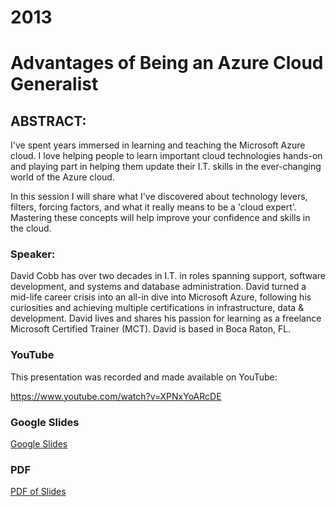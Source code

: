 
# 2013

# Advantages of Being an Azure Cloud Generalist

## ABSTRACT:

I've spent years immersed in learning and teaching the Microsoft Azure cloud. I love helping people to learn important cloud technologies hands-on and playing part in helping them update their I.T. skills in the ever-changing world of the Azure cloud.

In this session I will share what I've discovered about technology levers, filters, forcing factors, and what it really means to be a 'cloud expert'. Mastering these concepts will help improve your confidence and skills in the cloud.

### Speaker:
David Cobb has over two decades in I.T. in roles spanning support, software development, and systems and database administration. David turned a mid-life career crisis into an all-in dive into Microsoft Azure, following his curiosities and achieving multiple certifications in infrastructure, data & development. David lives and shares his passion for learning as a freelance Microsoft Certified Trainer (MCT). David is based in Boca Raton, FL.

### YouTube

This presentation was recorded and made available on YouTube:

https://www.youtube.com/watch?v=XPNxYoARcDE

### Google Slides
[Google Slides](https://docs.google.com/presentation/d/1pIgxEfxRX1WH01Rtvnh2X5dRsyvW7UPVXmJrKPpIN88/edit?usp=sharing)

### PDF

[PDF of Slides ](./Advantages%20of%20Being%20an%20Azure%20Cloud%20Generalist.pdf)